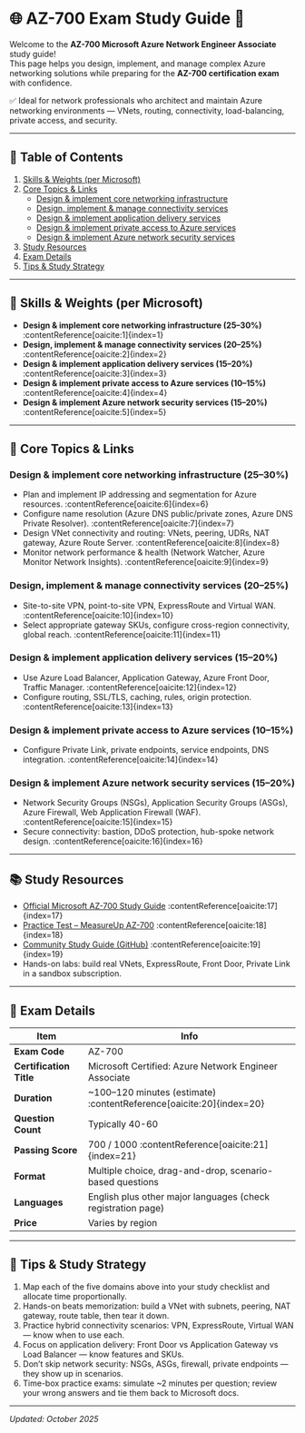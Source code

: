 <!--
---
title: "Microsoft Certified: Azure Network Engineer Associate (AZ-700)"
description: "Study guide for the AZ-700 exam covering design & implementation of core networking infrastructure, connectivity, application delivery, private access, and network security in Azure."
tags: ["Azure", "Certification", "Network Engineer", "AZ-700"]
updated: "2025-10-23"
---
-->
# 🌐 AZ-700 Exam Study Guide 🚀

Welcome to the **AZ-700 Microsoft Azure Network Engineer Associate** study guide!  
This page helps you design, implement, and manage complex Azure networking solutions while preparing for the **AZ-700 certification exam** with confidence.

✅ Ideal for network professionals who architect and maintain Azure networking environments — VNets, routing, connectivity, load-balancing, private access, and security.

---

## 📌 Table of Contents
1. [Skills & Weights (per Microsoft)](#skills--weights-per-microsoft)  
2. [Core Topics & Links](#core-topics--links)  
   - [Design & implement core networking infrastructure](#design--implement-core-networking-infrastructure-25–30)  
   - [Design, implement & manage connectivity services](#design--implement--manage-connectivity-services-20–25)  
   - [Design & implement application delivery services](#design--implement-application-delivery-services-15–20)  
   - [Design & implement private access to Azure services](#design--implement-private-access-to-azure-services-10–15)  
   - [Design & implement Azure network security services](#design--implement-azure-network-security-services-15–20)  
3. [Study Resources](#study-resources)  
4. [Exam Details](#exam-details)  
5. [Tips & Study Strategy](#tips--study-strategy)

---

## 🧭 Skills & Weights (per Microsoft)
- **Design & implement core networking infrastructure (25–30%)** :contentReference[oaicite:1]{index=1}  
- **Design, implement & manage connectivity services (20–25%)** :contentReference[oaicite:2]{index=2}  
- **Design & implement application delivery services (15–20%)** :contentReference[oaicite:3]{index=3}  
- **Design & implement private access to Azure services (10–15%)** :contentReference[oaicite:4]{index=4}  
- **Design & implement Azure network security services (15–20%)** :contentReference[oaicite:5]{index=5}  

---

## 🧩 Core Topics & Links

### Design & implement core networking infrastructure (25–30%)  
- Plan and implement IP addressing and segmentation for Azure resources. :contentReference[oaicite:6]{index=6}  
- Configure name resolution (Azure DNS public/private zones, Azure DNS Private Resolver). :contentReference[oaicite:7]{index=7}  
- Design VNet connectivity and routing: VNets, peering, UDRs, NAT gateway, Azure Route Server. :contentReference[oaicite:8]{index=8}  
- Monitor network performance & health (Network Watcher, Azure Monitor Network Insights). :contentReference[oaicite:9]{index=9}  

### Design, implement & manage connectivity services (20–25%)  
- Site-to-site VPN, point-to-site VPN, ExpressRoute and Virtual WAN. :contentReference[oaicite:10]{index=10}  
- Select appropriate gateway SKUs, configure cross-region connectivity, global reach. :contentReference[oaicite:11]{index=11}  

### Design & implement application delivery services (15–20%)  
- Use Azure Load Balancer, Application Gateway, Azure Front Door, Traffic Manager. :contentReference[oaicite:12]{index=12}  
- Configure routing, SSL/TLS, caching, rules, origin protection. :contentReference[oaicite:13]{index=13}  

### Design & implement private access to Azure services (10–15%)  
- Configure Private Link, private endpoints, service endpoints, DNS integration. :contentReference[oaicite:14]{index=14}  

### Design & implement Azure network security services (15–20%)  
- Network Security Groups (NSGs), Application Security Groups (ASGs), Azure Firewall, Web Application Firewall (WAF). :contentReference[oaicite:15]{index=15}  
- Secure connectivity: bastion, DDoS protection, hub-spoke network design. :contentReference[oaicite:16]{index=16}  

---

## 📚 Study Resources

- [Official Microsoft AZ-700 Study Guide](https://learn.microsoft.com/en-us/credentials/certifications/resources/study-guides/az-700) :contentReference[oaicite:17]{index=17}  
- [Practice Test – MeasureUp AZ-700](https://www.measureup.com/microsoft-practice-test-az-700-designing-and-implementing-azure-networking-solutions.html) :contentReference[oaicite:18]{index=18}  
- [Community Study Guide (GitHub)](https://github.com/AzureMentor/Azure-AZ-700-Study-Guide) :contentReference[oaicite:19]{index=19}  
- Hands-on labs: build real VNets, ExpressRoute, Front Door, Private Link in a sandbox subscription.  

---

## 🧾 Exam Details
| Item | Info |
|------|------|
| **Exam Code** | AZ-700 |
| **Certification Title** | Microsoft Certified: Azure Network Engineer Associate |
| **Duration** | ~100–120 minutes (estimate) :contentReference[oaicite:20]{index=20} |
| **Question Count** | Typically 40-60 |
| **Passing Score** | 700 / 1000 :contentReference[oaicite:21]{index=21} |
| **Format** | Multiple choice, drag-and-drop, scenario-based questions |
| **Languages** | English plus other major languages (check registration page) |
| **Price** | Varies by region |

---

## 🎯 Tips & Study Strategy
1. Map each of the five domains above into your study checklist and allocate time proportionally.  
2. Hands-on beats memorization: build a VNet with subnets, peering, NAT gateway, route table, then tear it down.  
3. Practice hybrid connectivity scenarios: VPN, ExpressRoute, Virtual WAN — know when to use each.  
4. Focus on application delivery: Front Door vs Application Gateway vs Load Balancer — know features and SKUs.  
5. Don’t skip network security: NSGs, ASGs, firewall, private endpoints — they show up in scenarios.  
6. Time-box practice exams: simulate ~2 minutes per question; review your wrong answers and tie them back to Microsoft docs.  

---

*Updated: October 2025*
